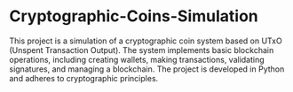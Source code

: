 # Cryptographic-Coins-Simulation
This project is a simulation of a cryptographic coin system based on UTxO (Unspent Transaction Output). The system implements basic blockchain operations, including creating wallets, making transactions, validating signatures, and managing a blockchain. The project is developed in Python and adheres to cryptographic principles.
